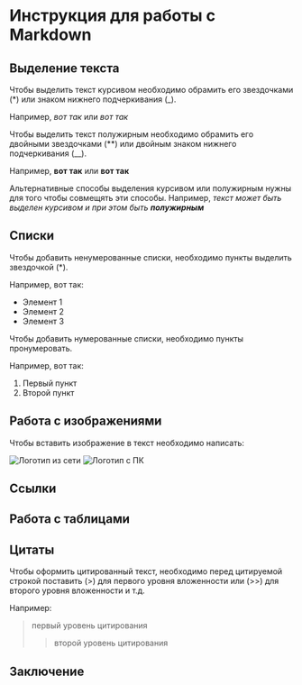 # Инструкция для работы с Markdown

## Выделение текста

Чтобы выделить текст курсивом необходимо обрамить его звездочками (*) или знаком нижнего подчеркивания (_).

Например, *вот так* или _вот так_

Чтобы выделить текст полужирным необходимо обрамить его двойными звездочками (**) или двойным знаком нижнего подчеркивания (__).

Например, **вот так** или __вот так__

Альтернативные способы выделения курсивом или полужирным нужны для того чтобы совмещять эти способы. Например, _текст может быть выделен курсивом и при этом быть **полужирным**_

## Списки

Чтобы добавить ненумерованные списки, необходимо пункты выделить звездочкой (*).

Например, вот так:

* Элемент 1
* Элемент 2
* Элемент 3

Чтобы добавить нумерованные списки, необходимо пункты пронумеровать.

Например, вот так:

1. Первый пункт
2. Второй пункт

## Работа с изображениями

Чтобы вставить изображение в текст необходимо написать:

![Логотип из сети](https://avatars.mds.yandex.net/get-entity_search/5449393/551809416/S122x122Fit_2x)
![Логотип с ПК](logo.png)

## Ссылки

## Работа с таблицами

## Цитаты

Чтобы оформить цитированный текст, необходимо перед цитируемой строкой поставить (>) для первого уровня вложенности или (>>) для второго уровня вложенности и т.д.

Например:

> первый уровень цитирования
>> второй уровень цитирования

## Заключение
